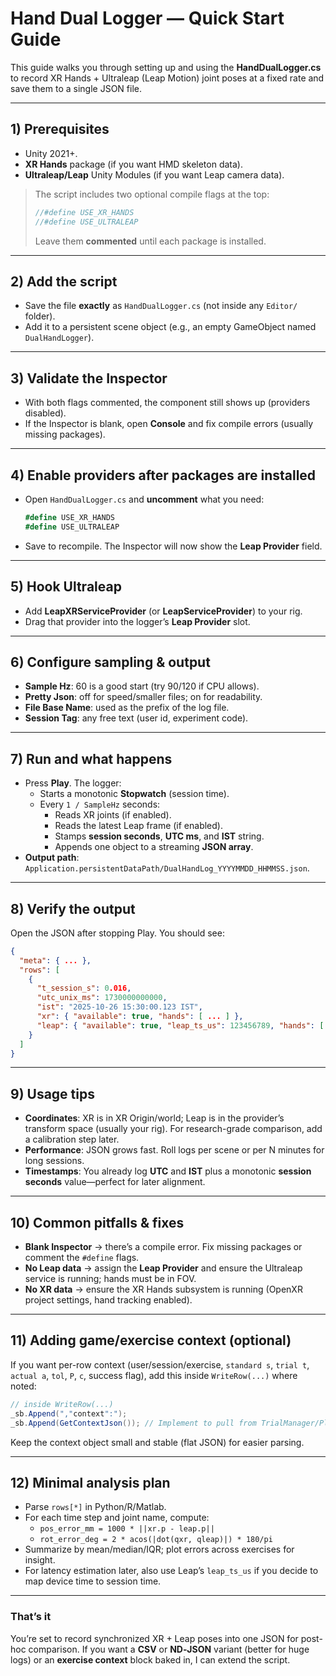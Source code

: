 # Hand Dual Logger — Quick Start Guide

This guide walks you through setting up and using the **HandDualLogger.cs** to record XR Hands + Ultraleap (Leap Motion) joint poses at a fixed rate and save them to a single JSON file.

---

## 1) Prerequisites
- Unity 2021+.
- **XR Hands** package (if you want HMD skeleton data).
- **Ultraleap/Leap** Unity Modules (if you want Leap camera data).

> The script includes two optional compile flags at the top:
> ```csharp
> //#define USE_XR_HANDS
> //#define USE_ULTRALEAP
> ```
> Leave them **commented** until each package is installed.

---

## 2) Add the script
- Save the file **exactly** as `HandDualLogger.cs` (not inside any `Editor/` folder).
- Add it to a persistent scene object (e.g., an empty GameObject named `DualHandLogger`).

---

## 3) Validate the Inspector
- With both flags commented, the component still shows up (providers disabled).
- If the Inspector is blank, open **Console** and fix compile errors (usually missing packages).

---

## 4) Enable providers after packages are installed
- Open `HandDualLogger.cs` and **uncomment** what you need:
  ```csharp
  #define USE_XR_HANDS
  #define USE_ULTRALEAP
  ```
- Save to recompile. The Inspector will now show the **Leap Provider** field.

---

## 5) Hook Ultraleap
- Add **LeapXRServiceProvider** (or **LeapServiceProvider**) to your rig.
- Drag that provider into the logger’s **Leap Provider** slot.

---

## 6) Configure sampling & output
- **Sample Hz**: 60 is a good start (try 90/120 if CPU allows).
- **Pretty Json**: off for speed/smaller files; on for readability.
- **File Base Name**: used as the prefix of the log file.
- **Session Tag**: any free text (user id, experiment code).

---

## 7) Run and what happens
- Press **Play**. The logger:
  - Starts a monotonic **Stopwatch** (session time).
  - Every `1 / SampleHz` seconds:
    - Reads XR joints (if enabled).
    - Reads the latest Leap frame (if enabled).
    - Stamps **session seconds**, **UTC ms**, and **IST** string.
    - Appends one object to a streaming **JSON array**.
- **Output path**: `Application.persistentDataPath/DualHandLog_YYYYMMDD_HHMMSS.json`.

---

## 8) Verify the output
Open the JSON after stopping Play. You should see:
```json
{
  "meta": { ... },
  "rows": [
    {
      "t_session_s": 0.016,
      "utc_unix_ms": 1730000000000,
      "ist": "2025-10-26 15:30:00.123 IST",
      "xr": { "available": true, "hands": [ ... ] },
      "leap": { "available": true, "leap_ts_us": 123456789, "hands": [ ... ] }
    }
  ]
}
```

---

## 9) Usage tips
- **Coordinates**: XR is in XR Origin/world; Leap is in the provider’s transform space (usually your rig). For research-grade comparison, add a calibration step later.
- **Performance**: JSON grows fast. Roll logs per scene or per N minutes for long sessions.
- **Timestamps**: You already log **UTC** and **IST** plus a monotonic **session seconds** value—perfect for later alignment.

---

## 10) Common pitfalls & fixes
- **Blank Inspector** → there’s a compile error. Fix missing packages or comment the `#define` flags.
- **No Leap data** → assign the **Leap Provider** and ensure the Ultraleap service is running; hands must be in FOV.
- **No XR data** → ensure the XR Hands subsystem is running (OpenXR project settings, hand tracking enabled).

---

## 11) Adding game/exercise context (optional)
If you want per-row context (user/session/exercise, `standard s`, `trial t`, `actual a`, `tol`, `P`, `c`, success flag), add this inside `WriteRow(...)` where noted:
```csharp
// inside WriteRow(...)
_sb.Append(","context":");
_sb.Append(GetContextJson()); // Implement to pull from TrialManager/PlayerPrefs
```
Keep the context object small and stable (flat JSON) for easier parsing.

---

## 12) Minimal analysis plan
- Parse `rows[*]` in Python/R/Matlab.
- For each time step and joint name, compute:
  - `pos_error_mm = 1000 * ||xr.p - leap.p||`
  - `rot_error_deg = 2 * acos(|dot(qxr, qleap)|) * 180/pi`
- Summarize by mean/median/IQR; plot errors across exercises for insight.
- For latency estimation later, also use Leap’s `leap_ts_us` if you decide to map device time to session time.

---

### That’s it
You’re set to record synchronized XR + Leap poses into one JSON for post-hoc comparison. If you want a **CSV** or **ND‑JSON** variant (better for huge logs) or an **exercise context** block baked in, I can extend the script.

